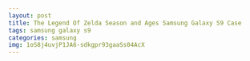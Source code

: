 ```yaml
---
layout: post
title: The Legend Of Zelda Season and Ages Samsung Galaxy S9 Case
tags: samsung galaxy s9
categories: samsung
img: 1oS8j4uvjP1JA6-sdkgpr93gaaSs04AcX
---
```

